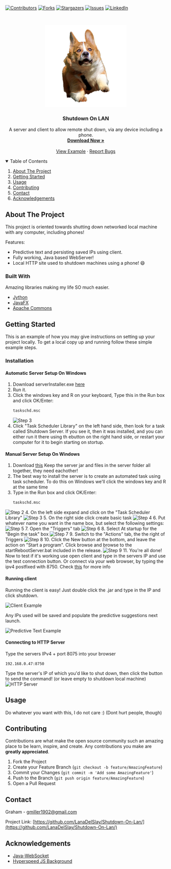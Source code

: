 [![Contributors][contributors-shield]][contributors-url]
[![Forks][forks-shield]][forks-url]
[![Stargazers][stars-shield]][stars-url]
[![Issues][issues-shield]][issues-url]
[![LinkedIn][linkedin-shield]][linkedin-url]



<!-- PROJECT LOGO -->
<br />
<p align="center">
  <a href="https://github.com/LanaDelSlay/Shutdown-On-Lan/blob/main/corgi.png">
    <img src="Corgi.png" alt="Logo" width="256" height="256">
  </a>

  <h3 align="center">Shutdown On LAN</h3>

  <p align="center">
    A server and client to allow remote shut down, via any device including a phone.
    <br />
    <a href="https://github.com/LanaDelSlay/Shutdown-On-Lan/releases"><strong>Download Now »</strong></a>
    <br />
    <br />
    <a href="https://i.imgur.com/XkbcIeS.png">View Example</a>
    ·
    <a href="https://github.com/LanaDelSlay/Shutdown-On-Lan/issues">Report Bugs</a>
  
</p>



<!-- TABLE OF CONTENTS -->
<details open="open">
  <summary>Table of Contents</summary>
  <ol>
    <li>
      <a href="#about-the-project">About The Project</a>
      <ul>
      </ul>
    </li>
    <li><a href="#getting-started">Getting Started</a></li>
    <li><a href="#usage">Usage</a></li>
    <li><a href="#contributing">Contributing</a></li>
    <li><a href="#contact">Contact</a></li>
    <li><a href="#acknowledgements">Acknowledgements</a></li>
  </ol>
</details>



<!-- ABOUT THE PROJECT -->
## About The Project
This project is oriented towards shutting down networked local machine with any computer, including phones!

Features:
* Predictive text and persisting saved IPs using client.
* Fully working, Java based WebServer!
* Local HTTP site used to shutdown machines using a phone! :smile:

### Built With

Amazing libraries making my life SO much easier.
* [Jython](https://www.jython.org/)
* [JavaFX](https://openjfx.io/)
* [Apache Commons](https://commons.apache.org/)



<!-- GETTING STARTED -->
## Getting Started

This is an example of how you may give instructions on setting up your project locally.
To get a local copy up and running follow these simple example steps.

### Installation

#### Automatic Server Setup On Windows
1. Download serverInstaller.exe [here](https://github.com/LanaDelSlay/Shutdown-On-Lan/releases)
2. Run it.
3. Click the windows key and R on your keyboard, Type this in the Run box and click OK/Enter:
   ```sh
   taskschd.msc
   ```
   <img src="https://i.imgur.com/0oawp9G.png" alt="Step 3">
4. Click "Task Scheduler Library" on the left hand side, then look for a task called Shutdown Server. If you see it, then it was installed, and you can either run it there using th ebutton on the right hand side, or restart your computer for it to begin starting on stortup.

#### Manual Server Setup On Windows

1. Download [this](https://github.com/LanaDelSlay/Shutdown-On-Lan/releases) Keep the server jar and files in the server folder all together, they need eachother!
2. The best way to install the server is to create an automated task using task scheduler. To do this on Windows we'll click the windows key and R at the same time
3. Type in the Run box and click OK/Enter:
   ```sh
   taskschd.msc
   ```
<img src="https://i.imgur.com/0oawp9G.png" alt="Step 2">
4. On the left side expand and click on the "Task Scheduler Library"
<img src="https://i.imgur.com/s0P0jRP.png" alt="Step 3">
5. On the right side click create basic task 
<img src="https://i.imgur.com/GVVJcKt.png" alt="Step 4">
6. Put whatever name you want in the name box, but select the following settings:
<img src="https://i.imgur.com/p3Bp8h0.png" alt="Step 5">
7. Open the "Triggers" tab
<img src="https://i.imgur.com/ibdZ4d0.png" alt="Step 6">
8. Select At startup for the "Begin the task" box
<img src="https://i.imgur.com/sG6TkeB.png" alt="Step 7">
9. Switch to the "Actions" tab, the the right of Triggers
<img src="https://i.imgur.com/dX5CnKV.png" alt="Step 8">
10. Click the New button at the bottom, and leave the action on "Start a program". Click browse and browse to the startRebootServer.bat included in the release. 
<img src="https://i.imgur.com/5IfIYpg.png" alt="Step 9">
11. You're all done! Now to test if it's working use open client and type in the servers IP and use the test connection button. Or connect via your web browser, by typing the ipv4 postfixed with 8750. Check <a href="#connecting-to-http-server">this</a> for more info 

#### Running client
Running the client is easy! Just double click the .jar and type in the IP and click shutdown.

<img src="https://i.imgur.com/XkbcIeS.png" alt="Client Example">

Any IPs used will be saved and populate the predictive suggestions next launch.

<img src="https://i.imgur.com/2Nod8CU.png" alt="Predictive Text Example">

#### Connecting to HTTP Server
Type the servers IPv4 + port 8075 into your browser 
```
192.168.0.47:8750
```
Type the server's IP of which you'd like to shut down, then click the button to send the command! (or leave empty to shutdown local machine)
<img src="https://i.imgur.com/LQkQP6T.png" alt="HTTP Server">

<!-- USAGE EXAMPLES -->
## Usage

Do whatever you want with this, I do not care :) (Dont hurt people, though)

<!-- CONTRIBUTING -->
## Contributing

Contributions are what make the open source community such an amazing place to be learn, inspire, and create. Any contributions you make are **greatly appreciated**.

1. Fork the Project
2. Create your Feature Branch (`git checkout -b feature/AmazingFeature`)
3. Commit your Changes (`git commit -m 'Add some AmazingFeature'`)
4. Push to the Branch (`git push origin feature/AmazingFeature`)
5. Open a Pull Request


<!-- CONTACT -->
## Contact

Graham - gmiller1902@gmail.com

Project Link: [https://github.com/LanaDelSlay/Shutdown-On-Lan/](https://github.com/LanaDelSlay/Shutdown-On-Lan/)

<!-- ACKNOWLEDGEMENTS -->
## Acknowledgements
* [Java-WebSocket](https://github.com/TooTallNate/Java-WebSocket)
* [Hyperspeed JS Background](https://fdossena.com/?p=warpspeed/i.frag)



<!-- MARKDOWN LINKS & IMAGES -->
<!-- https://www.markdownguide.org/basic-syntax/#reference-style-links -->
[contributors-shield]: https://img.shields.io/github/contributors/LanaDelSlay/Shutdown-On-Lan.svg?style=for-the-badge
[contributors-url]: https://github.com/LanaDelSlay/Shutdown-On-Lan/graphs/contributors
[forks-shield]: https://img.shields.io/github/forks/LanaDelSlay/Shutdown-On-Lan.svg?style=for-the-badge
[forks-url]: https://github.com/LanaDelSlay/Shutdown-On-Lan/network/members
[stars-shield]: https://img.shields.io/github/stars/LanaDelSlay/Shutdown-On-Lan.svg?style=for-the-badge
[stars-url]: https://github.com/LanaDelSlay/Shutdown-On-Lan/stargazers
[issues-shield]: https://img.shields.io/github/issues/LanaDelSlay/Shutdown-On-Lan.svg?style=for-the-badge
[issues-url]: https://github.com/LanaDelSlay/Shutdown-On-Lan/issues
[linkedin-shield]: https://img.shields.io/badge/-LinkedIn-black.svg?style=for-the-badge&logo=linkedin&colorB=555
[linkedin-url]: https://www.linkedin.com/in/graham-miller-b655611aa/
[product-screenshot]: images/screenshot.png
